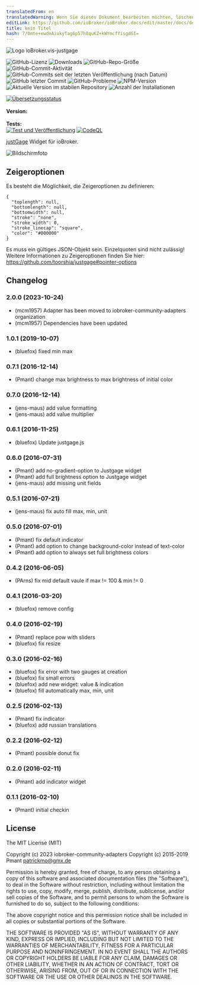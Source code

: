 ```yaml
---
translatedFrom: en
translatedWarning: Wenn Sie dieses Dokument bearbeiten möchten, löschen Sie bitte das Feld "translationsFrom". Andernfalls wird dieses Dokument automatisch erneut übersetzt
editLink: https://github.com/ioBroker/ioBroker.docs/edit/master/docs/de/adapterref/iobroker.vis-justgage/README.md
title: kein Titel
hash: 7/0mte+xwdeAiukyTag6p57h8quKZ+kWYmcfYisgdGI=
---
```

![Logo](../../../en/adapterref/iobroker.vis-justgage/admin/justgage.png) ioBroker.vis-justgage

![GitHub-Lizenz](https://img.shields.io/github/license/iobroker-community-adapters/ioBroker.vis-justgage)
![Downloads](https://img.shields.io/npm/dm/iobroker.vis-justgage.svg)
![GitHub-Repo-Größe](https://img.shields.io/github/repo-size/iobroker-community-adapters/ioBroker.vis-justgage)
![GitHub-Commit-Aktivität](https://img.shields.io/github/commit-activity/m/iobroker-community-adapters/ioBroker.vis-justgage)
![GitHub-Commits seit der letzten Veröffentlichung (nach Datum)](https://img.shields.io/github/commits-since/iobroker-community-adapters/ioBroker.vis-justgage/latest)
![GitHub letzter Commit](https://img.shields.io/github/last-commit/iobroker-community-adapters/ioBroker.vis-justgage)
![GitHub-Probleme](https://img.shields.io/github/issues/iobroker-community-adapters/ioBroker.vis-justgage)
![NPM-Version](http://img.shields.io/npm/v/iobroker.vis-justgage.svg)
![Aktuelle Version im stabilen Repository](https://iobroker.live/badges/vis-justgage-stable.svg)
![Anzahl der Installationen](https://iobroker.live/badges/vis-justgage-installed.svg)

[![Übersetzungsstatus](https://weblate.iobroker.net/widgets/adapters/-/vis-justgage/svg-badge.svg)](https://weblate.iobroker.net/engage/adapters/?utm_source=widget)</br> </br> **Version:** </br> </br> **Tests:** </br> [![Test und Veröffentlichung](https://github.com/iobroker-community-adapters/ioBroker.vis-justgage/actions/workflows/test-and-release.yml/badge.svg)](https://github.com/iobroker-community-adapters/ioBroker.vis-justgage/actions/workflows/test-and-release.yml) [![CodeQL](https://github.com/iobroker-community-adapters/ioBroker.vis-justgage/actions/workflows/codeql.yml/badge.svg)](https://github.com/iobroker-community-adapters/ioBroker.vis-justgage/actions/workflows/codeql.yml)

[justGage](http://justgage.com/) Widget für ioBroker.

![Bildschirmfoto](../../../en/adapterref/iobroker.vis-justgage/img/widgets.png)

## Zeigeroptionen
Es besteht die Möglichkeit, die Zeigeroptionen zu definieren:

```
{
  "toplength": null,
  "bottomlength": null,
  "bottomwidth": null,
  "stroke": "none",
  "stroke_width": 0,
  "stroke_linecap": "square",
  "color": "#000000"
}
```

Es muss ein gültiges JSON-Objekt sein. Einzelquoten sind nicht zulässig! Weitere Informationen zu Zeigeroptionen finden Sie hier: https://github.com/toorshia/justgage#pointer-options

## Changelog
<!--
    Placeholder for the next version (at the beginning of the line):
    ### **WORK IN PROGRESS**
-->
### 2.0.0 (2023-10-24)

- (mcm1957) Adapter has been moved to iobroker-community-adapters organization
- (mcm1957) Dependencies have been updated

### 1.0.1 (2019-10-07)
- (bluefox) fixed min max

### 0.7.1 (2016-12-14)
- (Pmant) change max brightness to max brightness of initial color

### 0.7.0 (2016-12-14)
- (jens-maus) add value formatting
- (jens-maus) add value multiplier

### 0.6.1 (2016-11-25)
- (bluefox) Update justgage.js

### 0.6.0 (2016-07-31)
- (Pmant) add no-gradient-option to Justgage widget
- (Pmant) add full brightness option to Justgage widget
- (jens-maus) add missing unit fields

### 0.5.1 (2016-07-21)
- (jens-maus) fix auto fill max, min, unit

### 0.5.0 (2016-07-01)
- (Pmant) fix default indicator
- (Pmant) add option to change background-color instead of text-color
- (Pmant) add option to always set full brightness colors

### 0.4.2 (2016-06-05)
- (PArns) fix mid default vaule if max != 100 & min != 0

### 0.4.1 (2016-03-20)
- (bluefox) remove config

### 0.4.0 (2016-02-19)
- (Pmant) replace pow with sliders
- (bluefox) fix resize

### 0.3.0 (2016-02-16)
- (bluefox) fix error with two gauges at creation
- (bluefox) fix small errors
- (bluefox) add new widget: value & indication
- (bluefox) fill automatically max, min, unit

### 0.2.5 (2016-02-13)
- (Pmant) fix indicator
- (bluefox) add russian translations

### 0.2.2 (2016-02-12)
- (Pmant) possible donut fix

### 0.2.0 (2016-02-11)
- (Pmant) add indicator widget

### 0.1.1 (2016-02-10)
- (Pmant) initial checkin

## License

The MIT License (MIT)

Copyright (c) 2023 iobroker-community-adapters 
Copyright (c) 2015-2019 Pmant <patrickmo@gmx.de>

Permission is hereby granted, free of charge, to any person obtaining a copy
of this software and associated documentation files (the "Software"), to deal
in the Software without restriction, including without limitation the rights
to use, copy, modify, merge, publish, distribute, sublicense, and/or sell
copies of the Software, and to permit persons to whom the Software is
furnished to do so, subject to the following conditions:

The above copyright notice and this permission notice shall be included in all
copies or substantial portions of the Software.

THE SOFTWARE IS PROVIDED "AS IS", WITHOUT WARRANTY OF ANY KIND, EXPRESS OR
IMPLIED, INCLUDING BUT NOT LIMITED TO THE WARRANTIES OF MERCHANTABILITY,
FITNESS FOR A PARTICULAR PURPOSE AND NONINFRINGEMENT. IN NO EVENT SHALL THE
AUTHORS OR COPYRIGHT HOLDERS BE LIABLE FOR ANY CLAIM, DAMAGES OR OTHER
LIABILITY, WHETHER IN AN ACTION OF CONTRACT, TORT OR OTHERWISE, ARISING FROM,
OUT OF OR IN CONNECTION WITH THE SOFTWARE OR THE USE OR OTHER DEALINGS IN THE
SOFTWARE.
